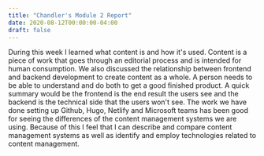 ```yaml
---
title: "Chandler's Module 2 Report"
date: 2020-08-12T00:00:00-04:00
draft: false
---
```


During this week I learned what content is and how it's used.  Content is a piece of work that goes through an editorial process and is intended for human consumption. We also discussed the relationship between frontend and backend development to create content as a whole. A person needs to be able to understand and do both to get a good finished product. A quick summary would be the frontend is the end result the users see and the backend is the technical side that the users won't see. The work we have done setting up Github, Hugo, Netlify and Microsoft teams has been good for seeing the differences of the content management systems we are using. Because of this I feel that I can describe and compare content management systems as well as identify and employ technologies related to content management.


